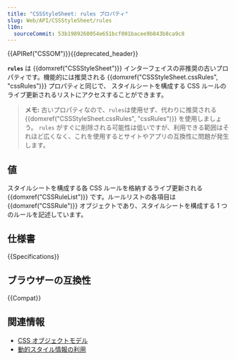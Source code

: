 ```yaml
---
title: "CSSStyleSheet: rules プロパティ"
slug: Web/API/CSSStyleSheet/rules
l10n:
  sourceCommit: 53b1989260054e651bcf001bacee9b843b8ca9c8
---
```


{{APIRef("CSSOM")}}{{deprecated_header}}

**`rules`** は {{domxref("CSSStyleSheet")}} インターフェイスの非推奨の古いプロパティです。機能的には推奨される {{domxref("CSSStyleSheet.cssRules", "cssRules")}} プロパティと同じで、
スタイルシートを構成する CSS ルールのライブ更新されるリストにアクセスすることができます。

> **メモ:** 古いプロパティなので、`rules`は使用せず、代わりに推奨される {{domxref("CSSStyleSheet.cssRules", "cssRules")}} を使用しましょう。
> `rules` がすぐに削除される可能性は低いですが、利用できる範囲はそれほど広くなく、これを使用するとサイトやアプリの互換性に問題が発生します。

## 値

スタイルシートを構成する各 CSS ルールを格納するライブ更新される {{domxref("CSSRuleList")}} です。ルールリストの各項目は {{domxref("CSSRule")}} オブジェクトであり、スタイルシートを構成する 1 つのルールを記述しています。

## 仕様書

{{Specifications}}

## ブラウザーの互換性

{{Compat}}

## 関連情報

- [CSS オブジェクトモデル](/ja/docs/Web/API/CSS_Object_Model)
- [動的スタイル情報の利用](/ja/docs/Web/API/CSS_Object_Model/Using_dynamic_styling_information)
